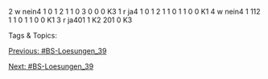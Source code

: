 2 w nein4 1 0 1 2 1 1 0 3 0 0 0 K3
1 r ja4 1 0 1 2 1 1 0 1 1 0 0 K1
4 w nein4 1 112 1 1 0 1 1 0 0 K1
3 r ja401 1 K2
201 0 K3

   Tags & Topics:
   

[Previous: #BS-Loesungen_39](BS-Loesungen_39.md)

[Next: #BS-Loesungen_39](BS-Loesungen_39.md)
